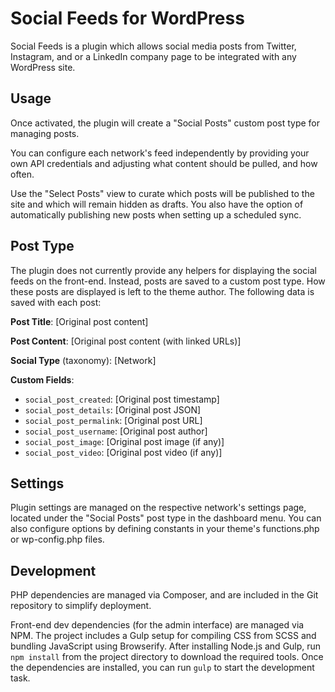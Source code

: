 # Social Feeds for WordPress

Social Feeds is a plugin which allows social media posts from Twitter, Instagram, and or a LinkedIn company page to be integrated with any WordPress site.

## Usage

Once activated, the plugin will create a "Social Posts" custom post type for managing posts.

You can configure each network's feed independently by providing your own API credentials and adjusting what content should be pulled, and how often.

Use the "Select Posts" view to curate which posts will be published to the site and which will remain hidden as drafts. You also have the option of automatically publishing new posts when setting up a scheduled sync.

## Post Type

The plugin does not currently provide any helpers for displaying the social feeds on the front-end. Instead, posts are saved to a custom post type. How these posts are displayed is left to the theme author. The following data is saved with each post:

__Post Title__: [Original post content]

__Post Content__: [Original post content (with linked URLs)]

__Social Type__ (taxonomy): [Network]

__Custom Fields__:
- `social_post_created`: [Original post timestamp]
- `social_post_details`: [Original post JSON]
- `social_post_permalink`: [Original post URL]
- `social_post_username`: [Original post author]
- `social_post_image`: [Original post image (if any)]
- `social_post_video`: [Original post video (if any)]

## Settings

Plugin settings are managed on the respective network's settings page, located under the "Social Posts" post type in the dashboard menu. You can also configure options by defining constants in your theme's functions.php or wp-config.php files.

## Development

PHP dependencies are managed via Composer, and are included in the Git repository to simplify deployment.

Front-end dev dependencies (for the admin interface) are managed via NPM. The project includes a Gulp setup for compiling CSS from SCSS and bundling JavaScript using Browserify. After installing Node.js and Gulp, run `npm install` from the project directory to download the required tools. Once the dependencies are installed, you can run `gulp` to start the development task.
